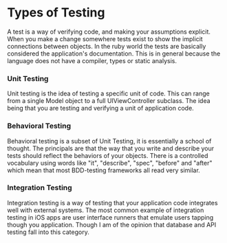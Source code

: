 # Types of Testing

A test is a way of verifying code, and making your assumptions explicit. When you make a change somewhere tests exist to show the implicit connections between objects. In the ruby world the tests are basically considered the application's documentation. This is in general because the language does not have a compiler, types or static analysis.

### Unit Testing

Unit testing is the idea of testing a specific unit of code. This can range from a single Model object to a full UIViewController subclass. The idea being that you are testing and verifying a unit of application code.

### Behavioral Testing

Behavioral testing is a subset of Unit Testing, it is essentially a school of thought. The principals are that the way that you write and describe your tests should reflect the behaviors of your objects. There is a controlled vocabulary using words like "it", "describe", "spec", "before" and "after" which mean that most BDD-testing frameworks all read very similar.

### Integration Testing

Integration testing is a way of testing that your application code integrates well with external systems. The most common example of integration testing in iOS apps are user interface runners that emulate users tapping though you application. Though I am of the opinion that database and API testing fall into this category.
